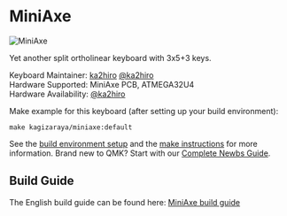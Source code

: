 MiniAxe
===

![MiniAxe](https://i.imgur.com/1ApzrCz.jpg)

Yet another split ortholinear keyboard with 3x5+3 keys.

Keyboard Maintainer: [ka2hiro](https://github.com/ka2hiro) [@ka2hiro](https://twitter.com/ka2hiro)  
Hardware Supported: MiniAxe PCB, ATMEGA32U4  
Hardware Availability: [@ka2hiro](https://twitter.com/ka2hiro)

Make example for this keyboard (after setting up your build environment):

    make kagizaraya/miniaxe:default

See the [build environment setup](https://docs.qmk.fm/#/getting_started_build_tools) and the [make instructions](https://docs.qmk.fm/#/getting_started_make_guide) for more information. Brand new to QMK? Start with our [Complete Newbs Guide](https://docs.qmk.fm/#/newbs).


## Build Guide  

The English build guide can be found here: [MiniAxe build guide](https://github.com/ka2hiro/miniaxe_build_guide/blob/master/README_en.md)